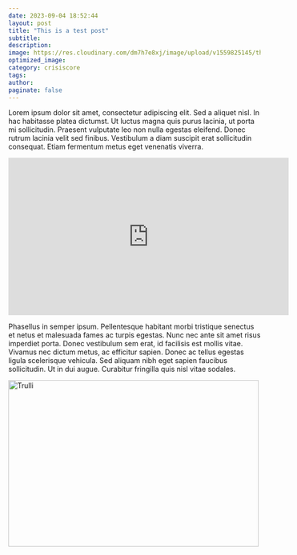 ```yaml
---
date: 2023-09-04 18:52:44
layout: post
title: "This is a test post"
subtitle:
description:
image: https://res.cloudinary.com/dm7h7e8xj/image/upload/v1559825145/theme16_o0seet.jpg
optimized_image:
category: crisiscore
tags:
author:
paginate: false
---
```



Lorem ipsum dolor sit amet, consectetur adipiscing elit. Sed a aliquet nisl. In hac habitasse platea dictumst. Ut luctus magna quis purus lacinia, ut porta mi sollicitudin. Praesent vulputate leo non nulla egestas eleifend. Donec rutrum lacinia velit sed finibus. Vestibulum a diam suscipit erat sollicitudin consequat. Etiam fermentum metus eget venenatis viverra.

<iframe width="560" height="315" src="https://www.youtube.com/embed/Cb-srOfRqNc?si=dIlgk1UeeGth01mm" title="YouTube video player" frameborder="0" allow="accelerometer; autoplay; clipboard-write; encrypted-media; gyroscope; picture-in-picture; web-share" allowfullscreen></iframe>

Phasellus in semper ipsum. Pellentesque habitant morbi tristique senectus et netus et malesuada fames ac turpis egestas. Nunc nec ante sit amet risus imperdiet porta. Donec vestibulum sem erat, id facilisis est mollis vitae. Vivamus nec dictum metus, ac efficitur sapien. Donec ac tellus egestas ligula scelerisque vehicula. Sed aliquam nibh eget sapien faucibus sollicitudin. Ut in dui augue. Curabitur fringilla quis nisl vitae sodales. 

<img src="../assets/img/404.gif" alt="Trulli" width="500" height="333">
